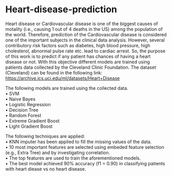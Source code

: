 # Heart-disease-prediction
Heart disease or Cardiovascular disease is one of the biggest causes of motality (i.e., causing 1 out of 4 deaths in the US) among the population of the world. Therefore, prediction of the Cardiovascular disease is considered one of the important subjects in the clinical data analysis. However, several contributory risk factors such as diabetes, high blood pressure, high cholesterol, abnormal pulse rate etc. lead to cardiac arrest. So, the purpose of this work is to predict if any patient has chances of having a heart disease or not. With this objective different models are trained using patients data collected by the Cleveland Clinic Foundation. The dataset (Cleveland) can be found in the 
following link:
https://archive.ics.uci.edu/ml/datasets/Heart+Disease

The following models are trained using the collected data. <br>
• SVM<br>
• Naive Bayes<br>
• Logistic Regression<br>
• Decision Tree<br>
• Random Forest<br>
• Extreme Gradient Boost<br>
• Light Gradient Boost<br>

The following techniques are applied:<br>
• KNN imputer has been applied to fill the missing values of the data.<br>
• 10 most important features are selected using embeded feature selection (e.g., Extra Tree) and by investigating correlation.<br>
• The top features are used to train the aforementioned models.<br>
• The best model achieved 90% accuracy (f1 = 0.90) in classifying patients with heart diease vs no heart disease.<br>
